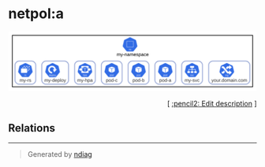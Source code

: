 # netpol:a

![view](label-netpol_a.svg)



<p align="right">
  [ <a href="../input/ndiag.descriptions/_label-netpol_a.md">:pencil2: Edit description</a> ]
<p>

## Relations

---

> Generated by [ndiag](https://github.com/k1LoW/ndiag)
